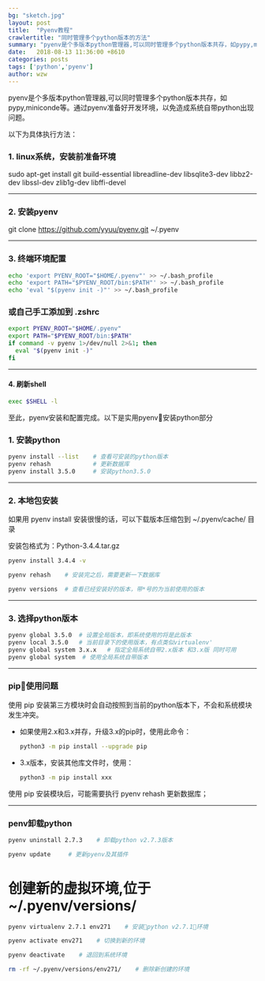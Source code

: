 ```yaml
---
bg: "sketch.jpg"
layout: post
title:  "Pyenv教程"
crawlertitle: "同时管理多个python版本的方法"
summary: "pyenv是个多版本python管理器,可以同时管理多个python版本共存，如pypy,miniconde等等"
date:   2018-08-13 11:36:00 +8610
categories: posts
tags: ['python','pyenv']
author: wzw
---
```



pyenv是个多版本python管理器,可以同时管理多个python版本共存，如pypy,miniconde等。通过pyenv准备好开发环境，以免造成系统自带python出现问题。

以下为具体执行方法：

### 1. linux系统，安装前准备环境
sudo apt-get install git build-essential libreadline-dev libsqlite3-dev libbz2-dev libssl-dev zlib1g-dev libffi-devel


---

### 2. 安装pyenv
git clone https://github.com/yyuu/pyenv.git ~/.pyenv

---

### 3. 终端环境配置

```bash
echo 'export PYENV_ROOT="$HOME/.pyenv"' >> ~/.bash_profile
echo 'export PATH="$PYENV_ROOT/bin:$PATH"' >> ~/.bash_profile
echo 'eval "$(pyenv init -)"' >> ~/.bash_profile
```

### 或自己手工添加到 .zshrc

```bash
export PYENV_ROOT="$HOME/.pyenv"
export PATH="$PYENV_ROOT/bin:$PATH"
if command -v pyenv 1>/dev/null 2>&1; then
  eval "$(pyenv init -)"
fi
```

---

#### 4. 刷新shell

```bash
exec $SHELL -l
```

至此，pyenv安装和配置完成。以下是实用pyenv安装python部分

### 1. 安装python

```bash
pyenv install --list    # 查看可安装的python版本
pyenv rehash            # 更新数据库
pyenv install 3.5.0     # 安装python3.5.0
```

---

### 2. 本地包安装

如果用 pyenv install 安装很慢的话，可以下载版本压缩包到 ~/.pyenv/cache/ 目录

安装包格式为：Python-3.4.4.tar.gz

```bash
pyenv install 3.4.4 -v

pyenv rehash    # 安装完之后，需要更新一下数据库

pyenv versions  # 查看已经安装好的版本，带*号的为当前使用的版本
```

---

### 3. 选择python版本

```bash
pyenv global 3.5.0  # 设置全局版本，即系统使用的将是此版本
pyenv local 3.5.0   # 当前目录下的使用版本，有点类似virtualenv'
pyenv global system 3.x.x   # 指定全局系统自带2.x版本 和3.x版 同时可用
pyenv global system  # 使用全局系统自带版本
```

---

### pip使用问题

使用 pip 安装第三方模块时会自动按照到当前的python版本下，不会和系统模块发生冲突。

* 如果使用2.x和3.x并存，升级3.x的pip时，使用此命令：

  ```bash
  python3 -m pip install --upgrade pip
  ```

* 3.x版本，安装其他库文件时，使用：
  
  ```bash
  python3 -m pip install xxx
  ```

使用 pip 安装模块后，可能需要执行 pyenv rehash 更新数据库；

---

### penv卸载python

```bash
pyenv uninstall 2.7.3    # 卸载python v2.7.3版本

pyenv update     # 更新pyenv及其插件
```


# 创建新的虚拟环境,位于 ~/.pyenv/versions/

```bash
pyenv virtualenv 2.7.1 env271    # 安装python v2.7.1环境

pyenv activate env271    # 切换到新的环境

pyenv deactivate    # 退回到系统环境

rm -rf ~/.pyenv/versions/env271/    # 删除新创建的环境
```